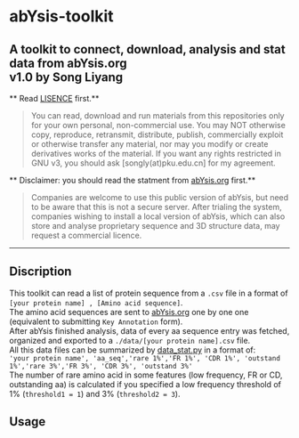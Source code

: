 # abYsis-toolkit
A toolkit to connect, download, analysis and stat data from abYsis.org  
v1.0 by Song Liyang
------------
** Read [LISENCE](/LISENCE) first.**
> You can read, download and run materials from this repositories only for your own personal, non-commercial use. You may NOT otherwise copy, reproduce, retransmit, distribute, publish, commercially exploit or otherwise transfer any material, nor may you modify or create derivatives works of the material. If you want any rights restricted in GNU v3, you should ask [songly(at)pku.edu.cn] for my agreement.  

** Disclaimer: you should read the statment from [abYsis.org](http://www.abysis.org/) first.**
> Companies are welcome to use this public version of abYsis, but need to be aware that this is not a secure server. After trialing the system, companies wishing to install a local version of abYsis, which can also store and analyse proprietary sequence and 3D structure data, may request a commercial licence.  
-------------
## Discription
This toolkit can read a list of protein sequence from a `.csv` file in a format of `[your protein name] , [Amino acid sequence]`.  
The amino acid sequences are sent to [abYsis.org](http://www.abysis.org/)  one by one one (equivalent to submitting `Key Annotation` form).  
After abYsis finished analysis, data of every aa sequence entry was fetched, organized and exported to a `./data/[your protein name].csv` file.  
All this data files can be summarized by [data_stat.py](/data_stat.py) in a format of:  
`'your protein name', 'aa_seq','rare 1%','FR 1%', 'CDR 1%', 'outstand 1%','rare 3%','FR 3%', 'CDR 3%', 'outstand 3%'`  
The number of rare amino acid in some features (low frequency, FR or CD, outstanding aa) is calculated if you specified a low frequency threshold of 1% (`threshold1 = 1`) and 3% (`threshold2 = 3`).  

## Usage
